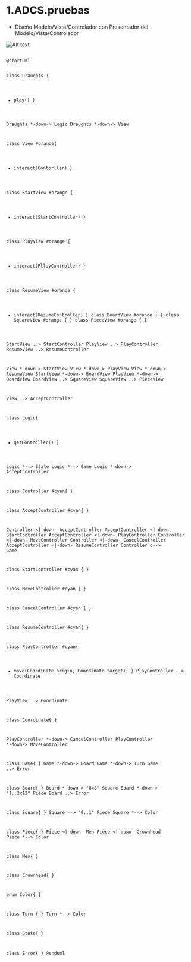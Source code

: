 # 1.ADCS.pruebas

- Diseño Modelo/Vista/Controlador con Presentador del Modelo/Vista/Controlador

![Alt text](https://www.plantuml.com/plantuml/img/ZLLDRzGm4BtxLrZRIqjfnFPK2LGL5iG5f1L5lLk9bKPAxE8aj5NXl-CPh-t9E0kSuioRD_FcmydDE2atpKClHDshSPGVdPhR-scKB-9SFlJg-VHC_1P29FkhYyO-cejh-SMsNRrYl-lqOum6PtbYdJAjXe2TcRHJzNIwisQohk-rm_31-nQqK8fSS106ehECkFSwaRTEtFSUNoL-q-CywBzGWyEI6wWVh78D4nknsn-pSle8kEzqNM8Y5rzLrvBLAbA50EuNvGXI1A1SiX08fVcaHCmUKp1pZaua9ZHr8IjSmNAliBRK7K4QXON5rWWfal5zNUi7qWiPXuSB2DDgDO73lYBcfOHw9qqDdzMGtmzQUPAOWwGzgP-LUScxK-ZA3iJuxbT8KMOe-CcL3_-u9zk4DPUlzgV-XyjEcLht_vMmM2xYP5DpwNtc3PAaXKjj9Sw5bHvSZop6j6nHmi_bu9Fxxv1rJMVyXaZhkhOphoKnUVr-jyxU-cWi32ncTXJB-qc1k4RHWifOiBI5nI2EERAXnZJGV4W0JtOFcUtxx4mmWU1FpjcqykWEKV2GAPkhfwlDuV8MsBQgBf-sbvjmXGzm4JgG8NOuIGahitbJLTl8F01uKNUspro4WOe7ij_QSDFE-SUzLiq1oC7IjyEpw9v50jgqcOVWJboWORXuU2ZbuLU6-6FTy7wZJUF_hty0)

<code>
@startuml

class Draughts {
+ play()
}


Draughts *-down-> Logic
Draughts *-down-> View

class View #orange{
+ interact(Contorller)
}

class StartView #orange {
+ interact(StartController)
}

class PlayView  #orange {
+ interact(PllayController)
}

class ResumeView  #orange {
+ interact(ResumeController)
}
class BoardView #orange {
}
class SquareView #orange {
}
class PieceView #orange {
}

StartView ..> StartController
PlayView ..> PlayController
ResumeView ..> ResumeController

View *-down-> StartView
View *-down-> PlayView
View *-down-> ResumeView
StartView *-down-> BoardView
PlayView *-down-> BoardView
BoardView ..> SquareView
SquareView ..> PieceView
 
View ..> AcceptController 

class Logic{
+ getController()
}

Logic *--> State
Logic *--> Game
Logic *-down-> AcceptController

class Controller #cyan{
}

class AcceptController #cyan{
}

Controller <|-down- AcceptController
AcceptController <|-down- StartController
AcceptController <|-down- PlayController
Controller <|-down- MoveController
Controller <|-down- CancelController
AcceptController <|-down- ResumeController
Controller o--> Game

class StartController #cyan {
}

class MoveController #cyan {
}

class CancelController #cyan {
}

class ResumeController  #cyan{
}

class PlayController  #cyan{
+ move(Coordinate origin, Coordinate target);
}
PlayController ..> Coordinate

PlayView ..> Coordinate

class Coordinate{
}

PlayController *-down-> CancelController
PlayController *-down-> MoveController


class Game{
}
Game *-down-> Board
Game *-down-> Turn
Game ..> Error

class Board{
}
Board *-down-> "8x8" Square
Board *-down-> "1..2x12" Piece
Board ..> Error

class Square{
}
Square  --> "0..1" Piece
Square *--> Color

class Piece{
}
Piece <|-down- Men
Piece <|-down- Crownhead
Piece *--> Color 

class Men{
}

class Crownhead{
}

enum Color{
}

class Turn {
}
Turn *--> Color

class State{
}

class Error{
}
@enduml
</code>